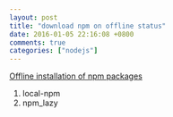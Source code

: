 ```yaml
---
layout: post
title: "download npm on offline status"
date: 2016-01-05 22:16:08 +0800
comments: true
categories: ["nodejs"]
---
```



<!-- more -->

[Offline installation of npm packages]

1. local-npm
2. npm_lazy


[Offline installation of npm packages]:https://addyosmani.com/blog/using-npm-offline/